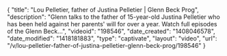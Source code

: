 {
    "title": "Lou Pelletier, father of Justina Pelletier | Glenn Beck Prog",
    "description": "Glenn talks to the father of 15-year-old Justina Pelletier who has been held against her parents' will for over a year. Watch full episodes of the Glenn Beck...",
    "videoid": "198546",
    "date_created": "1408046578",
    "date_modified": "1418181883",
    "type": "captivate",
    "layout": "video",
    "url": "\/v\/lou-pelletier-father-of-justina-pelletier-glenn-beck-prog\/198546"
}